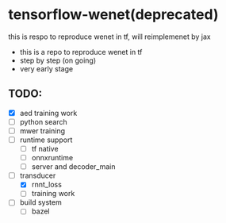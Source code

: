 # tensorflow-wenet(deprecated)
this is respo to reproduce wenet in tf, will reimplemenet by jax

* this is a repo to reproduce wenet in tf
* step by step (on going)
* very early stage

## TODO:
- [x] aed training work
- [ ] python search
- [ ] mwer training
- [ ] runtime support
   - [ ] tf native
   - [ ] onnxruntime
   - [ ] server and decoder_main
- [ ] transducer
   - [x] rnnt_loss
   - [ ] training work
- [ ] build system
   - [ ] bazel
